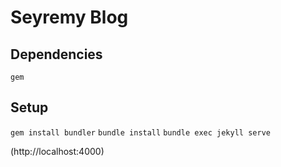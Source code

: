 # Seyremy Blog

## Dependencies
`gem`

## Setup
`gem install bundler`
`bundle install`
`bundle exec jekyll serve`

(http://localhost:4000)
